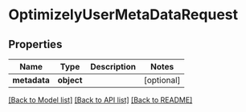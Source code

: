 # OptimizelyUserMetaDataRequest

## Properties
Name | Type | Description | Notes
------------ | ------------- | ------------- | -------------
**metadata** | **object** |  | [optional] 

[[Back to Model list]](../README.md#documentation-for-models) [[Back to API list]](../README.md#documentation-for-api-endpoints) [[Back to README]](../README.md)


